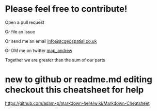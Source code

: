 # Please feel free to contribute!
Open a pull request

Or file an issue

Or send me an email info@acgeospatial.co.uk

Or DM me on twitter [map_andrew](https://www.twitter.com/map_andrew)

Together we are greater than the sum of our parts

# new to github or readme.md editing checkout this cheatsheet for help
https://github.com/adam-p/markdown-here/wiki/Markdown-Cheatsheet
